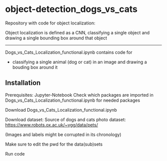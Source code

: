 # object-detection_dogs_vs_cats

Repository with code for object localization:

Object localization is defined as a CNN, classifying a single object and drawing a single bounding box around that object

---------------------------------------------------


Dogs_vs_Cats_Localization_functional.ipynb contains code for
  - classifying a single animal (dog or cat) in an image and drawing a bouding box around it
  
  
## Installation

Prerequisites:
Jupyter-Notebook
Check which packages are imported in Dogs_vs_Cats_Localization_functional.ipynb for needed packages

Download Dogs_vs_Cats_Localization_functional.ipynb 

Download dataset:
Source of dogs and cats photo dataset: https://www.robots.ox.ac.uk/~vgg/data/pets/

(Images and labels might be corrupted in its chronology)

Make sure to edit the pwd for the data(sub)sets

Run code 
